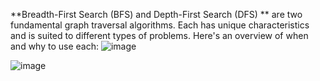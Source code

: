 **Breadth-First Search (BFS) and Depth-First Search (DFS) **
are two fundamental graph traversal algorithms. Each has unique characteristics and is suited to different
types of problems. Here's an overview of when and why to use each:
![image](https://github.com/user-attachments/assets/74fcabcd-e65b-4699-a399-aa6ad5ebaf02)

![image](https://github.com/user-attachments/assets/4c7dd810-44da-4b56-a00d-3007efe28001)
